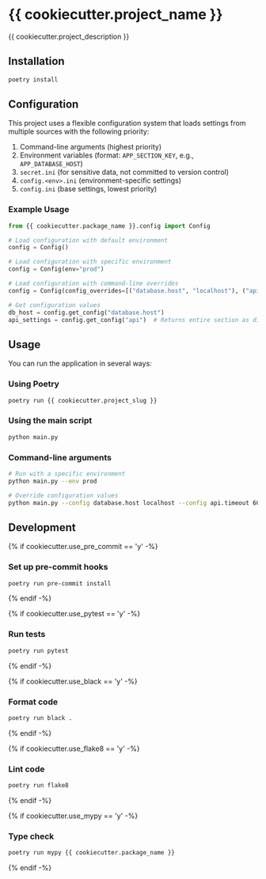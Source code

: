 # {{ cookiecutter.project_name }}

{{ cookiecutter.project_description }}

## Installation

```bash
poetry install
```

## Configuration

This project uses a flexible configuration system that loads settings from multiple sources with the following priority:

1. Command-line arguments (highest priority)
2. Environment variables (format: `APP_SECTION_KEY`, e.g., `APP_DATABASE_HOST`)
3. `secret.ini` (for sensitive data, not committed to version control)
4. `config.<env>.ini` (environment-specific settings)
5. `config.ini` (base settings, lowest priority)

### Example Usage

```python
from {{ cookiecutter.package_name }}.config import Config

# Load configuration with default environment
config = Config()

# Load configuration with specific environment
config = Config(env="prod")

# Load configuration with command-line overrides
config = Config(config_overrides=[("database.host", "localhost"), ("api.timeout", "60")])

# Get configuration values
db_host = config.get_config("database.host")
api_settings = config.get_config("api")  # Returns entire section as dict
```

## Usage

You can run the application in several ways:

### Using Poetry

```bash
poetry run {{ cookiecutter.project_slug }}
```

### Using the main script

```bash
python main.py
```

### Command-line arguments

```bash
# Run with a specific environment
python main.py --env prod

# Override configuration values
python main.py --config database.host localhost --config api.timeout 60
```

## Development

{% if cookiecutter.use_pre_commit == 'y' -%}
### Set up pre-commit hooks

```bash
poetry run pre-commit install
```

{% endif -%}

{% if cookiecutter.use_pytest == 'y' -%}
### Run tests

```bash
poetry run pytest
```

{% endif -%}

{% if cookiecutter.use_black == 'y' -%}
### Format code

```bash
poetry run black .
```

{% endif -%}

{% if cookiecutter.use_flake8 == 'y' -%}
### Lint code

```bash
poetry run flake8
```

{% endif -%}

{% if cookiecutter.use_mypy == 'y' -%}
### Type check

```bash
poetry run mypy {{ cookiecutter.package_name }}
```

{% endif -%}
